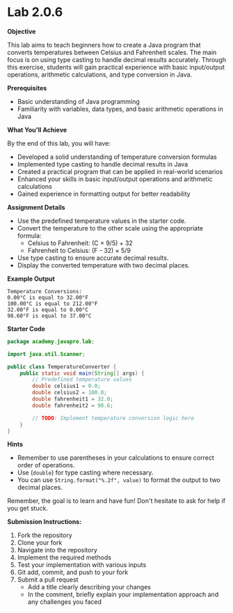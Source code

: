 # Lab 2.0.6

**Objective**

This lab aims to teach beginners how to create a Java program that converts temperatures between Celsius and Fahrenheit
scales. The main focus is on using type casting to handle decimal results accurately. Through this exercise, students
will gain practical experience with basic input/output operations, arithmetic calculations, and type conversion in Java.

**Prerequisites**

- Basic understanding of Java programming
- Familiarity with variables, data types, and basic arithmetic operations in Java

**What You'll Achieve**

By the end of this lab, you will have:

- Developed a solid understanding of temperature conversion formulas
- Implemented type casting to handle decimal results in Java
- Created a practical program that can be applied in real-world scenarios
- Enhanced your skills in basic input/output operations and arithmetic calculations
- Gained experience in formatting output for better readability

**Assignment Details**

- Use the predefined temperature values in the starter code.
- Convert the temperature to the other scale using the appropriate formula:
    - Celsius to Fahrenheit: (C × 9/5) + 32
    - Fahrenheit to Celsius: (F - 32) × 5/9
- Use type casting to ensure accurate decimal results.
- Display the converted temperature with two decimal places.

**Example Output**

```text
Temperature Conversions:
0.00°C is equal to 32.00°F
100.00°C is equal to 212.00°F
32.00°F is equal to 0.00°C
98.60°F is equal to 37.00°C
```

**Starter Code**

```java
package academy.javapro.lab;

import java.util.Scanner;

public class TemperatureConverter {
    public static void main(String[] args) {
        // Predefined temperature values
        double celsius1 = 0.0;
        double celsius2 = 100.0;
        double fahrenheit1 = 32.0;
        double fahrenheit2 = 98.6;

        // TODO: Implement temperature conversion logic here
    }
}
```

**Hints**

- Remember to use parentheses in your calculations to ensure correct order of operations.
- Use (`double`) for type casting where necessary.
- You can use `String.format("%.2f", value)` to format the output to two decimal places.

Remember, the goal is to learn and have fun! Don't hesitate to ask for help if you get stuck.

**Submission Instructions:**

1. Fork the repository
2. Clone your fork
3. Navigate into the repository
4. Implement the required methods
5. Test your implementation with various inputs
6. Git add, commit, and push to your fork
7. Submit a pull request
    - Add a title clearly describing your changes
    - In the comment, briefly explain your implementation approach and any challenges you faced
